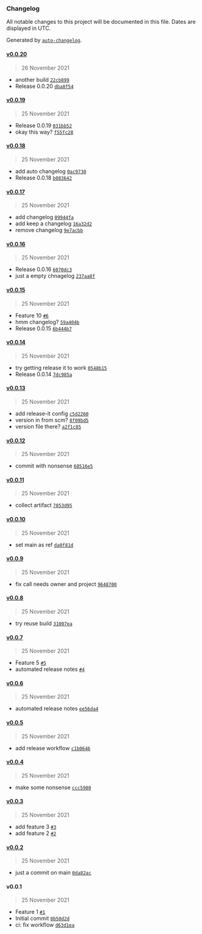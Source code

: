 ### Changelog

All notable changes to this project will be documented in this file. Dates are displayed in UTC.

Generated by [`auto-changelog`](https://github.com/CookPete/auto-changelog).

#### [v0.0.20](https://github.com/tmehnert/playground-for-gh-releases/compare/v0.0.19...v0.0.20)

> 26 November 2021

- another build [`22cb899`](https://github.com/tmehnert/playground-for-gh-releases/commit/22cb8997c776ff9a5e9681c98e83bcd081a8a2d7)
- Release 0.0.20 [`dba8f54`](https://github.com/tmehnert/playground-for-gh-releases/commit/dba8f548ff2887b0c9fa1491be333660e10bd219)

#### [v0.0.19](https://github.com/tmehnert/playground-for-gh-releases/compare/v0.0.18...v0.0.19)

> 25 November 2021

- Release 0.0.19 [`031bb52`](https://github.com/tmehnert/playground-for-gh-releases/commit/031bb52c477558b08858a5caec366937a297912f)
- okay this way? [`f55fc28`](https://github.com/tmehnert/playground-for-gh-releases/commit/f55fc2893d3f0d9eeddee96904ea33dc9ebbed3c)

#### [v0.0.18](https://github.com/tmehnert/playground-for-gh-releases/compare/v0.0.17...v0.0.18)

> 25 November 2021

- add auto changelog [`0ac9730`](https://github.com/tmehnert/playground-for-gh-releases/commit/0ac9730930a49e33cf8dd752d2b7d5cd6569b2f5)
- Release 0.0.18 [`b083642`](https://github.com/tmehnert/playground-for-gh-releases/commit/b0836425cb2d956b807763e8d4028687d14f4ba2)

#### [v0.0.17](https://github.com/tmehnert/playground-for-gh-releases/compare/v0.0.16...v0.0.17)

> 25 November 2021

- add changelog [`09944fa`](https://github.com/tmehnert/playground-for-gh-releases/commit/09944faaa4e24acb7b10af230e497d7349351b76)
- add keep a changelog [`16a32d2`](https://github.com/tmehnert/playground-for-gh-releases/commit/16a32d2d39a99389bfdfa04e93059909818deec3)
- remove changelog [`9e7acbb`](https://github.com/tmehnert/playground-for-gh-releases/commit/9e7acbb59c92c03518caa32f6d8a40fd53457694)

#### [v0.0.16](https://github.com/tmehnert/playground-for-gh-releases/compare/v0.0.15...v0.0.16)

> 25 November 2021

- Release 0.0.16 [`6070dc3`](https://github.com/tmehnert/playground-for-gh-releases/commit/6070dc333bb78ec881d66c57b87149cd4ae4f434)
- just a empty chnagelog [`237aa8f`](https://github.com/tmehnert/playground-for-gh-releases/commit/237aa8f03953b15898d7725f058dae318498e250)

#### [v0.0.15](https://github.com/tmehnert/playground-for-gh-releases/compare/v0.0.14...v0.0.15)

> 25 November 2021

- Feature 10 [`#6`](https://github.com/tmehnert/playground-for-gh-releases/pull/6)
- hmm changelog? [`59a404b`](https://github.com/tmehnert/playground-for-gh-releases/commit/59a404ba63d2fbf9d6bff46c519758f33522cc90)
- Release 0.0.15 [`6b444b7`](https://github.com/tmehnert/playground-for-gh-releases/commit/6b444b7d9e6f9f6f43f4b277e1061ccb785b751f)

#### [v0.0.14](https://github.com/tmehnert/playground-for-gh-releases/compare/v0.0.13...v0.0.14)

> 25 November 2021

- try  getting release it to work [`0548b15`](https://github.com/tmehnert/playground-for-gh-releases/commit/0548b152fc9e382793ca798a556347c00be608ed)
- Release 0.0.14 [`7dc985a`](https://github.com/tmehnert/playground-for-gh-releases/commit/7dc985abdb415516d9401a31ad4b7a40bbcf620c)

#### [v0.0.13](https://github.com/tmehnert/playground-for-gh-releases/compare/v0.0.12...v0.0.13)

> 25 November 2021

- add release-it config [`c5d2260`](https://github.com/tmehnert/playground-for-gh-releases/commit/c5d226008dfb265c24fa9771dbda557183d8345e)
- version in from scm? [`8f09bd5`](https://github.com/tmehnert/playground-for-gh-releases/commit/8f09bd53775ccbd5a3a6f714d40024c10073b592)
- version file there? [`a2f1c85`](https://github.com/tmehnert/playground-for-gh-releases/commit/a2f1c85bec1b5c4ef815e32a733bc7caba07a4b2)

#### [v0.0.12](https://github.com/tmehnert/playground-for-gh-releases/compare/v0.0.11...v0.0.12)

> 25 November 2021

- commit with nonsense [`68516e5`](https://github.com/tmehnert/playground-for-gh-releases/commit/68516e545e46fce1ae0040862900d3ddd62f8afd)

#### [v0.0.11](https://github.com/tmehnert/playground-for-gh-releases/compare/v0.0.10...v0.0.11)

> 25 November 2021

- collect artifact [`7053d95`](https://github.com/tmehnert/playground-for-gh-releases/commit/7053d9526717c530df9549f82143f788d712aea8)

#### [v0.0.10](https://github.com/tmehnert/playground-for-gh-releases/compare/v0.0.9...v0.0.10)

> 25 November 2021

- set main as ref [`da0f81d`](https://github.com/tmehnert/playground-for-gh-releases/commit/da0f81d19f7e8038da8328a4d78b31231982a413)

#### [v0.0.9](https://github.com/tmehnert/playground-for-gh-releases/compare/v0.0.8...v0.0.9)

> 25 November 2021

- fix call needs owner and project [`9648700`](https://github.com/tmehnert/playground-for-gh-releases/commit/9648700fef70a1123b8ae4eedf51de9e7b0254a4)

#### [v0.0.8](https://github.com/tmehnert/playground-for-gh-releases/compare/v0.0.7...v0.0.8)

> 25 November 2021

- try reuse build [`31007ea`](https://github.com/tmehnert/playground-for-gh-releases/commit/31007ead305fe3f4f06f89b5e1313d740fa06811)

#### [v0.0.7](https://github.com/tmehnert/playground-for-gh-releases/compare/v0.0.6...v0.0.7)

> 25 November 2021

- Feature 5 [`#5`](https://github.com/tmehnert/playground-for-gh-releases/pull/5)
- automated release notes [`#4`](https://github.com/tmehnert/playground-for-gh-releases/pull/4)

#### [v0.0.6](https://github.com/tmehnert/playground-for-gh-releases/compare/v0.0.5...v0.0.6)

> 25 November 2021

- automated release notes [`ee56da4`](https://github.com/tmehnert/playground-for-gh-releases/commit/ee56da447261c92dd535cba76f2d19a15fabb1fd)

#### [v0.0.5](https://github.com/tmehnert/playground-for-gh-releases/compare/v0.0.4...v0.0.5)

> 25 November 2021

- add release workflow [`c1b0646`](https://github.com/tmehnert/playground-for-gh-releases/commit/c1b06465515c72e270ee5a9a3d2db56c3b4327b3)

#### [v0.0.4](https://github.com/tmehnert/playground-for-gh-releases/compare/v0.0.3...v0.0.4)

> 25 November 2021

- make some nonsense [`ccc5980`](https://github.com/tmehnert/playground-for-gh-releases/commit/ccc5980bd69dff3c0185f291792c36cb5dd91b09)

#### [v0.0.3](https://github.com/tmehnert/playground-for-gh-releases/compare/v0.0.2...v0.0.3)

> 25 November 2021

- add feature 3 [`#3`](https://github.com/tmehnert/playground-for-gh-releases/pull/3)
- add feature 2 [`#2`](https://github.com/tmehnert/playground-for-gh-releases/pull/2)

#### [v0.0.2](https://github.com/tmehnert/playground-for-gh-releases/compare/v0.0.1...v0.0.2)

> 25 November 2021

- just a commit on main [`0da82ac`](https://github.com/tmehnert/playground-for-gh-releases/commit/0da82acab195432db47de27ffed756c4958cde78)

#### v0.0.1

> 25 November 2021

- Feature 1 [`#1`](https://github.com/tmehnert/playground-for-gh-releases/pull/1)
- Initial commit [`0b50d2d`](https://github.com/tmehnert/playground-for-gh-releases/commit/0b50d2da8fb4e12b9fec4dd45451212c0eac6597)
- ci: fix workflow [`d63d1ea`](https://github.com/tmehnert/playground-for-gh-releases/commit/d63d1ea7ca8b707bc7f147017a606862cf6a4443)

